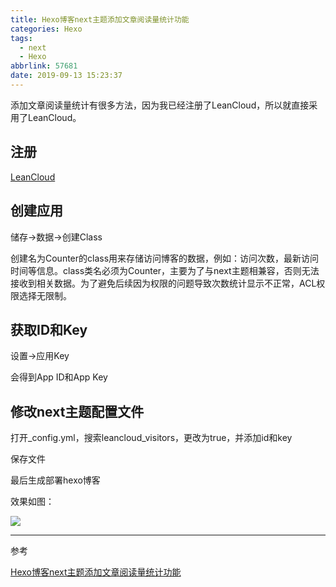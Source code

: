 ```yaml
---
title: Hexo博客next主题添加文章阅读量统计功能
categories: Hexo
tags:
  - next
  - Hexo
abbrlink: 57681
date: 2019-09-13 15:23:37
---
```

添加文章阅读量统计有很多方法，因为我已经注册了LeanCloud，所以就直接采用了LeanCloud。

<!--more-->
## 注册

[LeanCloud](https://leancloud.cn/)

## 创建应用

储存->数据->创建Class

创建名为Counter的class用来存储访问博客的数据，例如：访问次数，最新访问时间等信息。class类名必须为Counter，主要为了与next主题相兼容，否则无法接收到相关数据。为了避免后续因为权限的问题导致次数统计显示不正常，ACL权限选择无限制。

## 获取ID和Key

设置->应用Key

会得到App ID和App Key

## 修改next主题配置文件

打开_config.yml，搜索leancloud_visitors，更改为true，并添加id和key

保存文件

最后生成部署hexo博客

效果如图：

![](https://note.youdao.com/yws/api/personal/file/3562A174A28C40DC8106572FC308D989?method=download&shareKey=ddd2ef2db8a657b3869db77c3ade6ce7)


---
参考

[Hexo博客next主题添加文章阅读量统计功能](https://cuibin1991.github.io/2017/07/31/Hexo%E5%8D%9A%E5%AE%A2next%E4%B8%BB%E9%A2%98%E6%B7%BB%E5%8A%A0%E6%96%87%E7%AB%A0%E9%98%85%E8%AF%BB%E9%87%8F%E7%BB%9F%E8%AE%A1%E5%8A%9F%E8%83%BD/)